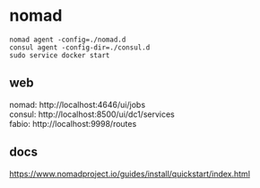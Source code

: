 # nomad

```
nomad agent -config=./nomad.d
consul agent -config-dir=./consul.d
sudo service docker start

```

## web
nomad: http://localhost:4646/ui/jobs  
consul: http://localhost:8500/ui/dc1/services  
fabio: http://localhost:9998/routes     

## docs
https://www.nomadproject.io/guides/install/quickstart/index.html   

